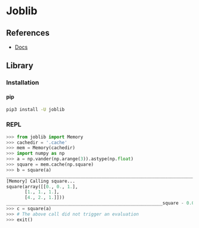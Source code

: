 # Joblib

## References

- [Docs](https://joblib.readthedocs.io/en/latest/)

## Library

### Installation

#### pip

```sh
pip3 install -U joblib
```

### REPL

```py
>>> from joblib import Memory
>>> cachedir = '.cache'
>>> mem = Memory(cachedir)
>>> import numpy as np
>>> a = np.vander(np.arange(3)).astype(np.float)
>>> square = mem.cache(np.square)
>>> b = square(a)
________________________________________________________________________________
[Memory] Calling square...
square(array([[0., 0., 1.],
       [1., 1., 1.],
       [4., 2., 1.]]))
___________________________________________________________square - 0.0s, 0.0min
>>> c = square(a)
>>> # The above call did not trigger an evaluation
>>> exit()
```
